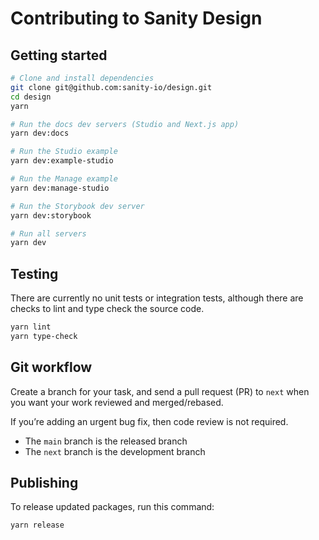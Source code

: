 # Contributing to Sanity Design

## Getting started

```sh
# Clone and install dependencies
git clone git@github.com:sanity-io/design.git
cd design
yarn

# Run the docs dev servers (Studio and Next.js app)
yarn dev:docs

# Run the Studio example
yarn dev:example-studio

# Run the Manage example
yarn dev:manage-studio

# Run the Storybook dev server
yarn dev:storybook

# Run all servers
yarn dev
```

## Testing

There are currently no unit tests or integration tests, although there are checks to lint and type check the source code.

```sh
yarn lint
yarn type-check
```

## Git workflow

Create a branch for your task, and send a pull request (PR) to `next` when you want your work reviewed and merged/rebased.

If you’re adding an urgent bug fix, then code review is not required.

* The `main` branch is the released branch
* The `next` branch is the development branch

## Publishing

To release updated packages, run this command:

```sh
yarn release
```
